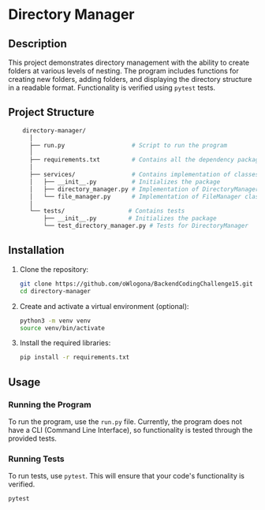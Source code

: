 # Directory Manager

## Description

This project demonstrates directory management with the ability to create folders at various levels of nesting. The program includes functions for creating new folders, adding folders, and displaying the directory structure in a readable format. Functionality is verified using `pytest` tests.

## Project Structure
```bash
    directory-manager/
      │
      ├── run.py                   # Script to run the program
      │
      ├── requirements.txt         # Contains all the dependency packages
      │
      ├── services/                # Contains implementation of classes
      │   ├── __init__.py          # Initializes the package
      │   ├── directory_manager.py # Implementation of DirectoryManager class
      │   └── file_manager.py      # Implementation of FileManager class
      │
      └── tests/                  # Contains tests 
          ├── __init__.py         # Initializes the package
          └── test_directory_manager.py # Tests for DirectoryManager

```
## Installation

1. Clone the repository:

    ```bash
    git clone https://github.com/oWlogona/BackendCodingChallenge15.git
    cd directory-manager
    ```

2. Create and activate a virtual environment (optional):

    ```bash
    python3 -m venv venv
    source venv/bin/activate
    ```

3. Install the required libraries:

    ```bash
    pip install -r requirements.txt
    ```

## Usage

### Running the Program

To run the program, use the `run.py` file. Currently, the program does not have a CLI (Command Line Interface), so functionality is tested through the provided tests.

### Running Tests

To run tests, use `pytest`. This will ensure that your code's functionality is verified.

```bash
pytest
